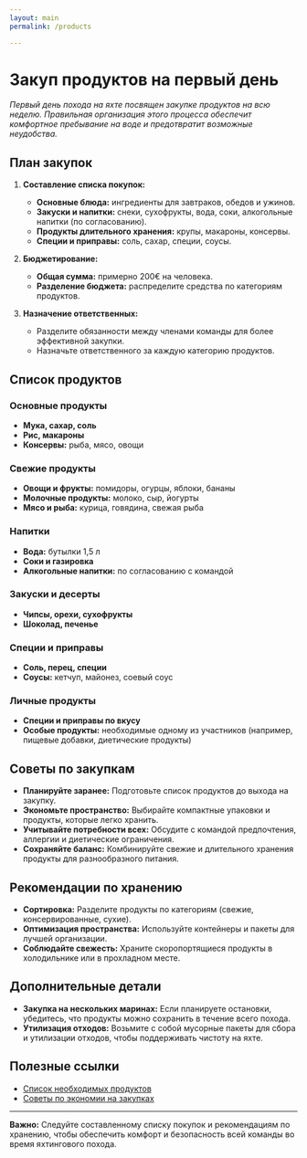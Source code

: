 ```yaml
---
layout: main
permalink: /products

---
```


# Закуп продуктов на первый день

*Первый день похода на яхте посвящен закупке продуктов на всю неделю. Правильная организация этого процесса обеспечит комфортное пребывание на воде и предотвратит возможные неудобства.*

## План закупок

1. **Составление списка покупок:**
   - **Основные блюда:** ингредиенты для завтраков, обедов и ужинов.
   - **Закуски и напитки:** снеки, сухофрукты, вода, соки, алкогольные напитки (по согласованию).
   - **Продукты длительного хранения:** крупы, макароны, консервы.
   - **Специи и приправы:** соль, сахар, специи, соусы.

2. **Бюджетирование:**
   - **Общая сумма:** примерно 200€ на человека.
   - **Разделение бюджета:** распределите средства по категориям продуктов.

3. **Назначение ответственных:**
   - Разделите обязанности между членами команды для более эффективной закупки.
   - Назначьте ответственного за каждую категорию продуктов.

## Список продуктов

### Основные продукты
- **Мука, сахар, соль**
- **Рис, макароны**
- **Консервы:** рыба, мясо, овощи

### Свежие продукты
- **Овощи и фрукты:** помидоры, огурцы, яблоки, бананы
- **Молочные продукты:** молоко, сыр, йогурты
- **Мясо и рыба:** курица, говядина, свежая рыба

### Напитки
- **Вода:** бутылки 1,5 л
- **Соки и газировка**
- **Алкогольные напитки:** по согласованию с командой

### Закуски и десерты
- **Чипсы, орехи, сухофрукты**
- **Шоколад, печенье**

### Специи и приправы
- **Соль, перец, специи**
- **Соусы:** кетчуп, майонез, соевый соус

### Личные продукты
- **Специи и приправы по вкусу**
- **Особые продукты:** необходимые одному из участников (например, пищевые добавки, диетические продукты)

## Советы по закупкам

- **Планируйте заранее:** Подготовьте список продуктов до выхода на закупку.
- **Экономьте пространство:** Выбирайте компактные упаковки и продукты, которые легко хранить.
- **Учитывайте потребности всех:** Обсудите с командой предпочтения, аллергии и диетические ограничения.
- **Сохраняйте баланс:** Комбинируйте свежие и длительного хранения продукты для разнообразного питания.

## Рекомендации по хранению

- **Сортировка:** Разделите продукты по категориям (свежие, консервированные, сухие).
- **Оптимизация пространства:** Используйте контейнеры и пакеты для лучшей организации.
- **Соблюдайте свежесть:** Храните скоропортящиеся продукты в холодильнике или в прохладном месте.

## Дополнительные детали

- **Закупка на нескольких маринах:** Если планируете остановки, убедитесь, что продукты можно сохранить в течение всего похода.
- **Утилизация отходов:** Возьмите с собой мусорные пакеты для сбора и утилизации отходов, чтобы поддерживать чистоту на яхте.

## Полезные ссылки

- [Список необходимых продуктов](/shopping-list)
- [Советы по экономии на закупках](/shopping-tips)

---

**Важно:** Следуйте составленному списку покупок и рекомендациям по хранению, чтобы обеспечить комфорт и безопасность всей команды во время яхтингового похода.

